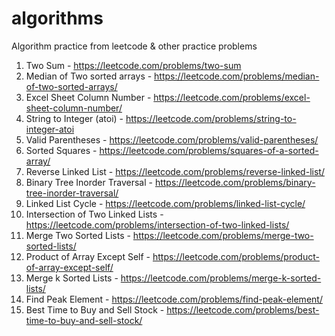 # algorithms
Algorithm practice from leetcode &amp; other practice problems
1. Two Sum - https://leetcode.com/problems/two-sum
2. Median of Two sorted arrays - https://leetcode.com/problems/median-of-two-sorted-arrays/
3. Excel Sheet Column Number - https://leetcode.com/problems/excel-sheet-column-number/
4. String to Integer (atoi) - https://leetcode.com/problems/string-to-integer-atoi
5. Valid Parentheses - https://leetcode.com/problems/valid-parentheses/
6. Sorted Squares - https://leetcode.com/problems/squares-of-a-sorted-array/
7. Reverse Linked List - https://leetcode.com/problems/reverse-linked-list/
8. Binary Tree Inorder Traversal - https://leetcode.com/problems/binary-tree-inorder-traversal/
9. Linked List Cycle - https://leetcode.com/problems/linked-list-cycle/
10. Intersection of Two Linked Lists - https://leetcode.com/problems/intersection-of-two-linked-lists/
11. Merge Two Sorted Lists - https://leetcode.com/problems/merge-two-sorted-lists/
12. Product of Array Except Self - https://leetcode.com/problems/product-of-array-except-self/
13. Merge k Sorted Lists - https://leetcode.com/problems/merge-k-sorted-lists/
14. Find Peak Element - https://leetcode.com/problems/find-peak-element/
15. Best Time to Buy and Sell Stock - https://leetcode.com/problems/best-time-to-buy-and-sell-stock/
